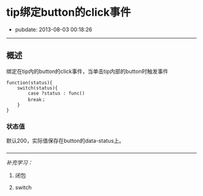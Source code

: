 # tip绑定button的click事件

- pubdate: 2013-08-03 00:18:26

----------------------------------------------

## 概述

   绑定在tip内的button的click事件，当单击tip内部的button时触发事件

    function(status){
    	switch(status){
    		case ?status : func() 
    		break；
    	}
    }

### 状态值

   默认200，实际值保存在button的data-status上。

### 



-------------------------------------------------
*补充学习：*

1. 闭包

2. switch